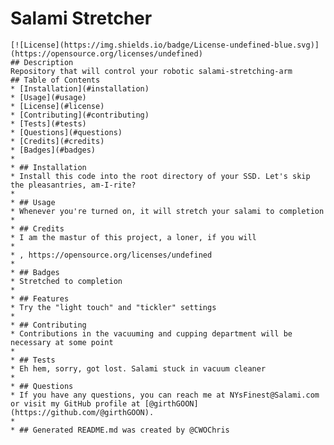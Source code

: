 # Salami Stretcher
    [![License](https://img.shields.io/badge/License-undefined-blue.svg)](https://opensource.org/licenses/undefined)
    ## Description
    Repository that will control your robotic salami-stretching-arm
    ## Table of Contents
    * [Installation](#installation)
    * [Usage](#usage)
    * [License](#license)
    * [Contributing](#contributing)
    * [Tests](#tests)
    * [Questions](#questions)
    * [Credits](#credits)
    * [Badges](#badges)
    * 
    * ## Installation
    * Install this code into the root directory of your SSD. Let's skip the pleasantries, am-I-rite?
    * 
    * ## Usage
    * Whenever you're turned on, it will stretch your salami to completion
    * 
    * ## Credits
    * I am the mastur of this project, a loner, if you will
    * 
    * , https://opensource.org/licenses/undefined
    * 
    * ## Badges
    * Stretched to completion
    * 
    * ## Features
    * Try the "light touch" and "tickler" settings
    * 
    * ## Contributing
    * Contributions in the vacuuming and cupping department will be necessary at some point
    * 
    * ## Tests
    * Eh hem, sorry, got lost. Salami stuck in vacuum cleaner
    * 
    * ## Questions
    * If you have any questions, you can reach me at NYsFinest@Salami.com or visit my GitHub profile at [@girthGOON](https://github.com/@girthGOON).
    * 
    * ## Generated README.md was created by @CWOChris
  